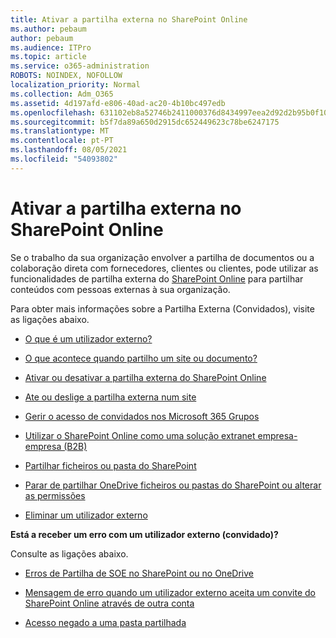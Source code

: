 ```yaml
---
title: Ativar a partilha externa no SharePoint Online
ms.author: pebaum
author: pebaum
ms.audience: ITPro
ms.topic: article
ms.service: o365-administration
ROBOTS: NOINDEX, NOFOLLOW
localization_priority: Normal
ms.collection: Adm_O365
ms.assetid: 4d197afd-e806-40ad-ac20-4b10bc497edb
ms.openlocfilehash: 631102eb8a52746b2411000376d8434997eea2d92d2b95b0f102acf2a75f9d2d
ms.sourcegitcommit: b5f7da89a650d2915dc652449623c78be6247175
ms.translationtype: MT
ms.contentlocale: pt-PT
ms.lasthandoff: 08/05/2021
ms.locfileid: "54093802"
---
```

# <a name="enable-external-sharing-in-sharepoint-online"></a>Ativar a partilha externa no SharePoint Online

Se o trabalho da sua organização envolver a partilha de documentos ou a colaboração direta com fornecedores, clientes ou clientes, pode utilizar as funcionalidades de partilha externa do [SharePoint Online](https://docs.microsoft.com/sharepoint/external-sharing-overview) para partilhar conteúdos com pessoas externas à sua organização.

Para obter mais informações sobre a Partilha Externa (Convidados), visite as ligações abaixo.

- [O que é um utilizador externo?](https://docs.microsoft.com/sharepoint/external-sharing-overview#what-is-an-external-user)

- [O que acontece quando partilho um site ou documento?](https://docs.microsoft.com/sharepoint/external-sharing-overview#what-happens-when-i-share-a-site-or-document)

- [Ativar ou desativar a partilha externa do SharePoint Online](https://docs.microsoft.com/sharepoint/turn-external-sharing-on-or-off)

- [Ate ou deslige a partilha externa num site](https://docs.microsoft.com/sharepoint/change-external-sharing-site)

- [Gerir o acesso de convidados nos Microsoft 365 Grupos](https://docs.microsoft.com/microsoft-365/admin/create-groups/manage-guest-access-in-groups)

- [Utilizar o SharePoint Online como uma solução extranet empresa-empresa (B2B)](https://docs.microsoft.com/sharepoint/create-b2b-extranet)

- [Partilhar ficheiros ou pasta do SharePoint](https://support.office.com/article/share-sharepoint-files-or-folders-1fe37332-0f9a-4719-970e-d2578da4941c)

- [Parar de partilhar OneDrive ficheiros ou pastas do SharePoint ou alterar as permissões](https://support.office.com/article/stop-sharing-onedrive-or-sharepoint-files-or-folders-or-change-permissions-0a36470f-d7fe-40a0-bd74-0ac6c1e13323)

- [Eliminar um utilizador externo](https://docs.microsoft.com/sharepoint/remove-users#delete-a-guest-from-the-microsoft-365-admin-center)

**Está a receber um erro com um utilizador externo (convidado)?**

Consulte as ligações abaixo. 

- [Erros de Partilha de SOE no SharePoint ou no OneDrive](https://docs.microsoft.com/sharepoint/sharepoint-onedrive-error-message)

- [Mensagem de erro quando um utilizador externo aceita um convite do SharePoint Online através de outra conta](https://docs.microsoft.com/sharepoint/support/sharing-and-permissions/error-when-external-user-accepts-an-invitation-by-using-another-account)

- [Acesso negado a uma pasta partilhada](https://docs.microsoft.com/sharepoint/support/sharing-and-permissions/cannot-access-shared-folder)

